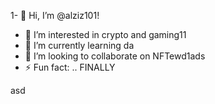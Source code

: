 1- 👋 Hi, I’m @alziz101!
- 👀 I’m interested in crypto and gaming11
- 🌱 I’m currently learning da
- 💞️ I’m looking to collaborate on NFTewd1ads
- ⚡ Fun fact: .. FINALLY
<!---
alziz101/alziz101 is a ✨ special ✨ repository be1cause its `README.md` (this file) appears on your GitHub profile.
You can click the Preview link to take a look at your changes.!
--->asd
